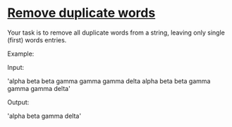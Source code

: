 # [Remove duplicate words](https://www.codewars.com/kata/5b39e3772ae7545f650000fc) #

Your task is to remove all duplicate words from a string, leaving only single (first) words entries.

Example:

Input:

'alpha beta beta gamma gamma gamma delta alpha beta beta gamma gamma gamma delta'

Output:

'alpha beta gamma delta'
